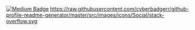 [![Medium Badge](https://img.shields.io/badge/-Medium-757575?style=flat-quare&labelColor=757575&logo=Medium&logoColor=white&link=link)](https://medium.com/@42.mfdd) 
https://raw.githubusercontent.com/cyberbadgerr/github-profile-readme-generator/master/src/images/icons/Social/stack-overflow.svg
